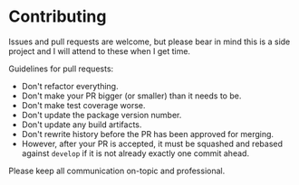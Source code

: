 # Contributing

Issues and pull requests are welcome, but please bear in mind this is a side
project and I will attend to these when I get time.

Guidelines for pull requests:

* Don't refactor everything.
* Don't make your PR bigger (or smaller) than it needs to be.
* Don't make test coverage worse.
* Don't update the package version number.
* Don't update any build artifacts.
* Don't rewrite history before the PR has been approved for merging.
* However, after your PR is accepted, it must be squashed and rebased against
  `develop` if it is not already exactly one commit ahead.

Please keep all communication on-topic and professional.

